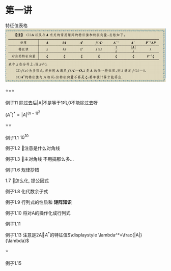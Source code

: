 # 第一讲

特征值表格![特征值表格](https://raw.githubusercontent.com/Logible/Image/main/note_image/特征值表格.png)

⭐=⭐

例子11 除过去后|A|不是等于1吗,0不能除过去呀

$(A^*)^*=|A|^{(n-1)^2}$

⭐⭐

例子1.1 $10^10$

例子1.2 🏀注意是什么对角线

例子1.3 🏀主对角线 不用搞那么多...

例子1.6 规律抄错

1.7 🏀怎么化, 提公因式

例子1.8 化代数余子式

例子1.9 行列式的性质和 **矩阵知识**

例子1.10 将对A的操作化成行列式

例子1.11

例子1.13 注意是2A🏀$A^*$的特征值$\displaystyle \lambda^*=\frac{|A|}{\lambda}$  

⭐

例子1.15
